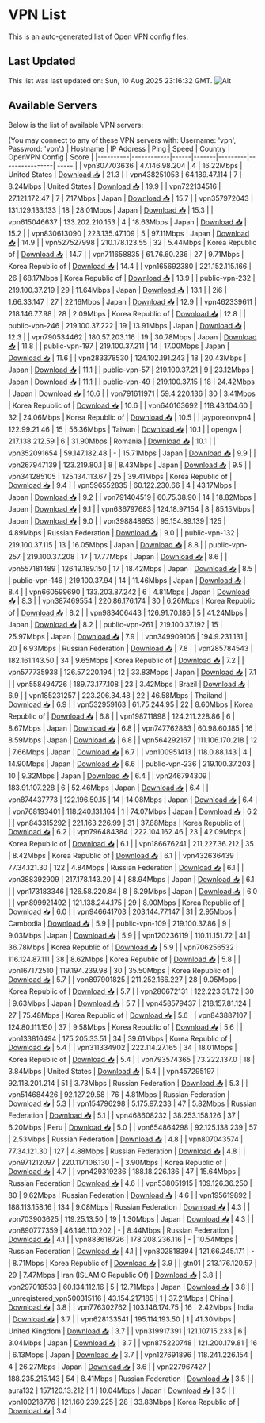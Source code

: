 # VPN List

This is an auto-generated list of Open VPN config files.

## Last Updated

This list was last updated on: Sun, 10 Aug 2025 23:16:32 GMT.
![Alt](https://repobeats.axiom.co/api/embed/186b98318ef1479477931607c1ad7d823f12451f.svg "Repobeats analytics image")

## Available Servers

Below is the list of available VPN servers:

(You may connect to any of these VPN servers with: Username: 'vpn', Password: 'vpn'.)
| Hostname | IP Address | Ping | Speed | Country | OpenVPN Config | Score |
|----------|------------|------|-------|---------|----------------| ----- |
| vpn307703636 | 47.146.98.204 | 4 | 16.22Mbps | United States | [Download 📥](./configs/server_0_US.ovpn) | 21.3 |
| vpn438251053 | 64.189.47.114 | 7 | 8.24Mbps | United States | [Download 📥](./configs/server_1_US.ovpn) | 19.9 |
| vpn722134516 | 27.121.172.47 | 7 | 7.17Mbps | Japan | [Download 📥](./configs/server_2_JP.ovpn) | 15.7 |
| vpn357972043 | 131.129.133.133 | 18 | 28.01Mbps | Japan | [Download 📥](./configs/server_3_JP.ovpn) | 15.3 |
| vpn615046637 | 133.202.210.153 | 4 | 18.63Mbps | Japan | [Download 📥](./configs/server_4_JP.ovpn) | 15.2 |
| vpn830613090 | 223.135.47.109 | 5 | 97.11Mbps | Japan | [Download 📥](./configs/server_5_JP.ovpn) | 14.9 |
| vpn527527998 | 210.178.123.55 | 32 | 5.44Mbps | Korea Republic of | [Download 📥](./configs/server_6_KR.ovpn) | 14.7 |
| vpn711658835 | 61.76.60.236 | 27 | 9.71Mbps | Korea Republic of | [Download 📥](./configs/server_7_KR.ovpn) | 14.4 |
| vpn165692380 | 221.152.115.166 | 26 | 68.17Mbps | Korea Republic of | [Download 📥](./configs/server_8_KR.ovpn) | 13.9 |
| public-vpn-232 | 219.100.37.219 | 29 | 11.64Mbps | Japan | [Download 📥](./configs/server_9_JP.ovpn) | 13.1 |
| 2i6 | 1.66.33.147 | 27 | 22.16Mbps | Japan | [Download 📥](./configs/server_10_JP.ovpn) | 12.9 |
| vpn462339611 | 218.146.77.98 | 28 | 2.09Mbps | Korea Republic of | [Download 📥](./configs/server_11_KR.ovpn) | 12.8 |
| public-vpn-246 | 219.100.37.222 | 19 | 13.91Mbps | Japan | [Download 📥](./configs/server_12_JP.ovpn) | 12.3 |
| vpn790534462 | 180.57.203.116 | 19 | 30.78Mbps | Japan | [Download 📥](./configs/server_13_JP.ovpn) | 11.8 |
| public-vpn-197 | 219.100.37.211 | 14 | 17.00Mbps | Japan | [Download 📥](./configs/server_14_JP.ovpn) | 11.6 |
| vpn283378530 | 124.102.191.243 | 18 | 20.43Mbps | Japan | [Download 📥](./configs/server_15_JP.ovpn) | 11.1 |
| public-vpn-57 | 219.100.37.21 | 9 | 23.12Mbps | Japan | [Download 📥](./configs/server_16_JP.ovpn) | 11.1 |
| public-vpn-49 | 219.100.37.15 | 18 | 24.42Mbps | Japan | [Download 📥](./configs/server_17_JP.ovpn) | 10.6 |
| vpn791611971 | 59.4.220.136 | 30 | 3.41Mbps | Korea Republic of | [Download 📥](./configs/server_18_KR.ovpn) | 10.6 |
| vpn640163692 | 118.43.104.60 | 32 | 24.06Mbps | Korea Republic of | [Download 📥](./configs/server_19_KR.ovpn) | 10.5 |
| jayporeonvpn4 | 122.99.21.46 | 15 | 56.36Mbps | Taiwan | [Download 📥](./configs/server_20_TW.ovpn) | 10.1 |
| opengw | 217.138.212.59 | 6 | 31.90Mbps | Romania | [Download 📥](./configs/server_21_RO.ovpn) | 10.1 |
| vpn352091654 | 59.147.182.48 | - | 15.71Mbps | Japan | [Download 📥](./configs/server_22_JP.ovpn) | 9.9 |
| vpn267947139 | 123.219.80.1 | 8 | 8.43Mbps | Japan | [Download 📥](./configs/server_23_JP.ovpn) | 9.5 |
| vpn341285105 | 125.134.113.67 | 25 | 39.41Mbps | Korea Republic of | [Download 📥](./configs/server_24_KR.ovpn) | 9.4 |
| vpn596552835 | 60.122.230.66 | 4 | 43.17Mbps | Japan | [Download 📥](./configs/server_25_JP.ovpn) | 9.2 |
| vpn791404519 | 60.75.38.90 | 14 | 18.82Mbps | Japan | [Download 📥](./configs/server_26_JP.ovpn) | 9.1 |
| vpn636797683 | 124.18.97.154 | 8 | 85.15Mbps | Japan | [Download 📥](./configs/server_27_JP.ovpn) | 9.0 |
| vpn398848953 | 95.154.89.139 | 125 | 4.89Mbps | Russian Federation | [Download 📥](./configs/server_28_RU.ovpn) | 9.0 |
| public-vpn-132 | 219.100.37.115 | 13 | 16.05Mbps | Japan | [Download 📥](./configs/server_29_JP.ovpn) | 8.8 |
| public-vpn-257 | 219.100.37.208 | 17 | 17.77Mbps | Japan | [Download 📥](./configs/server_30_JP.ovpn) | 8.6 |
| vpn557181489 | 126.19.189.150 | 17 | 18.42Mbps | Japan | [Download 📥](./configs/server_31_JP.ovpn) | 8.5 |
| public-vpn-146 | 219.100.37.94 | 14 | 11.46Mbps | Japan | [Download 📥](./configs/server_32_JP.ovpn) | 8.4 |
| vpn660599690 | 133.203.87.242 | 6 | 4.81Mbps | Japan | [Download 📥](./configs/server_33_JP.ovpn) | 8.3 |
| vpn387469554 | 220.86.176.174 | 30 | 6.26Mbps | Korea Republic of | [Download 📥](./configs/server_34_KR.ovpn) | 8.2 |
| vpn983406443 | 126.91.70.186 | 5 | 41.24Mbps | Japan | [Download 📥](./configs/server_35_JP.ovpn) | 8.2 |
| public-vpn-261 | 219.100.37.192 | 15 | 25.97Mbps | Japan | [Download 📥](./configs/server_36_JP.ovpn) | 7.9 |
| vpn349909106 | 194.9.231.131 | 20 | 6.93Mbps | Russian Federation | [Download 📥](./configs/server_37_RU.ovpn) | 7.8 |
| vpn285784543 | 182.161.143.50 | 34 | 9.65Mbps | Korea Republic of | [Download 📥](./configs/server_38_KR.ovpn) | 7.2 |
| vpn577735938 | 126.57.220.194 | 12 | 33.83Mbps | Japan | [Download 📥](./configs/server_39_JP.ovpn) | 7.1 |
| vpn558494726 | 189.73.177.108 | 23 | 3.42Mbps | Brazil | [Download 📥](./configs/server_40_BR.ovpn) | 6.9 |
| vpn185231257 | 223.206.34.48 | 22 | 46.58Mbps | Thailand | [Download 📥](./configs/server_41_TH.ovpn) | 6.9 |
| vpn532959163 | 61.75.244.95 | 22 | 8.60Mbps | Korea Republic of | [Download 📥](./configs/server_42_KR.ovpn) | 6.8 |
| vpn198711898 | 124.211.228.86 | 6 | 8.67Mbps | Japan | [Download 📥](./configs/server_43_JP.ovpn) | 6.8 |
| vpn747762883 | 60.98.60.185 | 16 | 8.59Mbps | Japan | [Download 📥](./configs/server_44_JP.ovpn) | 6.8 |
| vpn564292167 | 111.106.170.218 | 12 | 7.66Mbps | Japan | [Download 📥](./configs/server_45_JP.ovpn) | 6.7 |
| vpn100951413 | 118.0.88.143 | 4 | 14.90Mbps | Japan | [Download 📥](./configs/server_46_JP.ovpn) | 6.6 |
| public-vpn-236 | 219.100.37.203 | 10 | 9.32Mbps | Japan | [Download 📥](./configs/server_47_JP.ovpn) | 6.4 |
| vpn246794309 | 183.91.107.228 | 6 | 52.46Mbps | Japan | [Download 📥](./configs/server_48_JP.ovpn) | 6.4 |
| vpn874437773 | 122.196.50.15 | 14 | 14.08Mbps | Japan | [Download 📥](./configs/server_49_JP.ovpn) | 6.4 |
| vpn768193401 | 118.240.131.164 | 1 | 74.07Mbps | Japan | [Download 📥](./configs/server_50_JP.ovpn) | 6.2 |
| vpn843315292 | 221.163.226.99 | 31 | 37.88Mbps | Korea Republic of | [Download 📥](./configs/server_51_KR.ovpn) | 6.2 |
| vpn796484384 | 222.104.162.46 | 23 | 42.09Mbps | Korea Republic of | [Download 📥](./configs/server_52_KR.ovpn) | 6.1 |
| vpn186676241 | 211.227.36.212 | 35 | 8.42Mbps | Korea Republic of | [Download 📥](./configs/server_53_KR.ovpn) | 6.1 |
| vpn432636439 | 77.34.121.30 | 122 | 4.84Mbps | Russian Federation | [Download 📥](./configs/server_54_RU.ovpn) | 6.1 |
| vpn388392909 | 217.178.143.20 | 4 | 88.94Mbps | Japan | [Download 📥](./configs/server_55_JP.ovpn) | 6.1 |
| vpn173183346 | 126.58.220.84 | 8 | 6.29Mbps | Japan | [Download 📥](./configs/server_56_JP.ovpn) | 6.0 |
| vpn899921492 | 121.138.244.175 | 29 | 8.00Mbps | Korea Republic of | [Download 📥](./configs/server_57_KR.ovpn) | 6.0 |
| vpn946641703 | 203.144.77.147 | 31 | 2.95Mbps | Cambodia | [Download 📥](./configs/server_58_KH.ovpn) | 5.9 |
| public-vpn-109 | 219.100.37.86 | 9 | 9.03Mbps | Japan | [Download 📥](./configs/server_59_JP.ovpn) | 5.9 |
| vpn120236119 | 110.11.151.72 | 41 | 36.78Mbps | Korea Republic of | [Download 📥](./configs/server_60_KR.ovpn) | 5.9 |
| vpn706256532 | 116.124.87.111 | 38 | 8.62Mbps | Korea Republic of | [Download 📥](./configs/server_61_KR.ovpn) | 5.8 |
| vpn167172510 | 119.194.239.98 | 30 | 35.50Mbps | Korea Republic of | [Download 📥](./configs/server_62_KR.ovpn) | 5.7 |
| vpn897901825 | 211.252.166.227 | 28 | 9.05Mbps | Korea Republic of | [Download 📥](./configs/server_63_KR.ovpn) | 5.7 |
| vpn280672131 | 122.223.31.72 | 30 | 9.63Mbps | Japan | [Download 📥](./configs/server_64_JP.ovpn) | 5.7 |
| vpn458579437 | 218.157.81.124 | 27 | 75.48Mbps | Korea Republic of | [Download 📥](./configs/server_65_KR.ovpn) | 5.6 |
| vpn843887107 | 124.80.111.150 | 37 | 9.58Mbps | Korea Republic of | [Download 📥](./configs/server_66_KR.ovpn) | 5.6 |
| vpn133816494 | 175.205.33.51 | 34 | 39.61Mbps | Korea Republic of | [Download 📥](./configs/server_67_KR.ovpn) | 5.4 |
| vpn311334902 | 222.114.27.165 | 34 | 18.01Mbps | Korea Republic of | [Download 📥](./configs/server_68_KR.ovpn) | 5.4 |
| vpn793574365 | 73.222.137.0 | 18 | 3.84Mbps | United States | [Download 📥](./configs/server_69_US.ovpn) | 5.4 |
| vpn457295197 | 92.118.201.214 | 51 | 3.73Mbps | Russian Federation | [Download 📥](./configs/server_70_RU.ovpn) | 5.3 |
| vpn514684426 | 92.127.29.58 | 76 | 4.81Mbps | Russian Federation | [Download 📥](./configs/server_71_RU.ovpn) | 5.3 |
| vpn154796298 | 5.175.97.233 | 47 | 5.82Mbps | Russian Federation | [Download 📥](./configs/server_72_RU.ovpn) | 5.1 |
| vpn468608232 | 38.253.158.126 | 37 | 6.20Mbps | Peru | [Download 📥](./configs/server_73_PE.ovpn) | 5.0 |
| vpn654864298 | 92.125.138.239 | 57 | 2.53Mbps | Russian Federation | [Download 📥](./configs/server_74_RU.ovpn) | 4.8 |
| vpn807043574 | 77.34.121.30 | 127 | 4.88Mbps | Russian Federation | [Download 📥](./configs/server_75_RU.ovpn) | 4.8 |
| vpn971212097 | 220.117.106.130 | - | 3.90Mbps | Korea Republic of | [Download 📥](./configs/server_76_KR.ovpn) | 4.7 |
| vpn429319236 | 188.18.226.136 | 47 | 15.64Mbps | Russian Federation | [Download 📥](./configs/server_77_RU.ovpn) | 4.6 |
| vpn538051915 | 109.126.36.250 | 80 | 9.62Mbps | Russian Federation | [Download 📥](./configs/server_78_RU.ovpn) | 4.6 |
| vpn195619892 | 188.113.158.16 | 134 | 9.08Mbps | Russian Federation | [Download 📥](./configs/server_79_RU.ovpn) | 4.3 |
| vpn703903625 | 119.25.13.50 | 19 | 1.30Mbps | Japan | [Download 📥](./configs/server_80_JP.ovpn) | 4.3 |
| vpn890777359 | 46.146.110.202 | - | 8.44Mbps | Russian Federation | [Download 📥](./configs/server_81_RU.ovpn) | 4.1 |
| vpn883618726 | 178.208.236.116 | - | 10.54Mbps | Russian Federation | [Download 📥](./configs/server_82_RU.ovpn) | 4.1 |
| vpn802818394 | 121.66.245.171 | - | 8.71Mbps | Korea Republic of | [Download 📥](./configs/server_83_KR.ovpn) | 3.9 |
| gtn01 | 213.176.120.57 | 29 | 7.47Mbps | Iran (ISLAMIC Republic Of) | [Download 📥](./configs/server_84_IR.ovpn) | 3.8 |
| vpn297018533 | 60.134.112.16 | 5 | 12.71Mbps | Japan | [Download 📥](./configs/server_85_JP.ovpn) | 3.8 |
| _unregistered_vpn500315116 | 43.154.217.185 | 1 | 37.21Mbps | China | [Download 📥](./configs/server_86_CN.ovpn) | 3.8 |
| vpn776302762 | 103.146.174.75 | 16 | 2.42Mbps | India | [Download 📥](./configs/server_87_IN.ovpn) | 3.7 |
| vpn628133541 | 195.114.193.50 | 1 | 41.30Mbps | United Kingdom | [Download 📥](./configs/server_88_GB.ovpn) | 3.7 |
| vpn319917391 | 121.107.15.233 | 6 | 3.04Mbps | Japan | [Download 📥](./configs/server_89_JP.ovpn) | 3.7 |
| vpn875220748 | 121.200.179.81 | 16 | 6.13Mbps | Japan | [Download 📥](./configs/server_90_JP.ovpn) | 3.7 |
| vpn127691896 | 118.241.226.154 | 4 | 26.27Mbps | Japan | [Download 📥](./configs/server_91_JP.ovpn) | 3.6 |
| vpn227967427 | 188.235.215.143 | 54 | 8.41Mbps | Russian Federation | [Download 📥](./configs/server_92_RU.ovpn) | 3.5 |
| aura132 | 157.120.13.212 | 1 | 10.04Mbps | Japan | [Download 📥](./configs/server_93_JP.ovpn) | 3.5 |
| vpn100218776 | 121.160.239.225 | 28 | 33.83Mbps | Korea Republic of | [Download 📥](./configs/server_94_KR.ovpn) | 3.4 |
